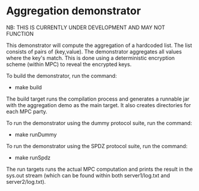 
Aggregation demonstrator
========================

NB: THIS IS CURRENTLY UNDER DEVELOPMENT AND MAY NOT FUNCTION

This demonstrator will compute the aggregation of a hardcoded list.  The list
consists of pairs of (key,value). The demonstrator aggregates all values where
the key's match.  This is done using a deterministic encryption scheme (within
MPC) to reveal the encrypted keys.

To build the demonstrator, run the command:

* make build

The build target runs the compilation process and generates a runnable jar with
the aggregation demo as the main target. It also creates directories for each
MPC party.

To run the demonstrator using the dummy protocol suite, run the command:

* make runDummy

To run the demonstrator using the SPDZ protocol suite, run the command:

* make runSpdz

The run targets runs the actual MPC computation and prints the result in the
sys.out stream (which can be found within both server1/log.txt and
server2/log.txt).
